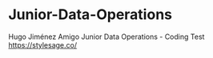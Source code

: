 # Junior-Data-Operations
Hugo Jiménez Amigo Junior Data Operations - Coding Test    https://stylesage.co/ 
